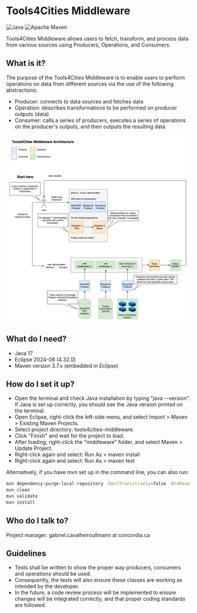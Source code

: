 # Tools4Cities Middleware

![Java](https://img.shields.io/badge/Java-orange)
![Apache Maven](https://github.com/ptidejteam/ptidej-Ptidej/actions/workflows/maven.yml/badge.svg)

Tools4Cities Middleware allows users to fetch, transform, and process data from various sources using Producers, Operations, and Consumers.

## What is it?

The purpose of the Tools4Cities Middleware is to enable users to perform operations on data from different sources via the use of the following abstractions:

- Producer: connects to data sources and fetches data
- Operation: describes transformations to be performed on producer outputs (data)
- Consumer: calls a series of producers, executes a series of operations on the producer's outputs, and then outputs the resulting data

![image](./docs/architecture.png)

## What do I need?

- Java 17
- Eclipse 2024-06 (4.32.0)
- Maven version 3.7.x (embedded in Eclipse)

## How do I set it up?

- Open the terminal and check Java installation by typing "java --version". If Java is set up correctly, you should see the Java version printed on the terminal.
- Open Eclipse, right-click the left-side menu, and select Import > Maven > Existing Maven Projects.
- Select project directory: tools4cities-middleware.
- Click "Finish" and wait for the project to load.
- After loading, right-click the "middleware" folder, and select Maven > Update Project.
- Right-click again and select: Run As > maven install
- Right-click again and select: Run As > maven test

Alternatively, if you have mvn set up in the command line, you can also run:

```bash
mvn dependency:purge-local-repository -DactTransitively=false -DreResolve=false
mvn clean
mvn validate
mvn install
```

## Who do I talk to?

Project manager: gabriel.cavalheiroullmann at concordia.ca

## Guidelines

- Tests shall be written to show the proper way producers, consumers and operations should be used.
- Consequently, the tests will also ensure these classes are working as intended by the developer.
- In the future, a code review process will be implemented to ensure changes will be integrated correctly, and that proper coding standards are followed.
